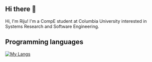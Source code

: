 ## Hi there 👋
Hi, I'm Riju! I'm a CompE student at Columbia University interested in Systems Research and Software Engineering.
## Programming languages
[![My Langs](https://skillicons.dev/icons?i=python,c,go,latex)](https://skillicons.dev)
<!--
**UjirYed/UjirYed** is a ✨ _special_ ✨ repository because its `README.md` (this file) appears on your GitHub profile.

Here are some ideas to get you started:

- 🔭 I’m currently working on ...
- 🌱 I’m currently learning ...
- 👯 I’m looking to collaborate on ...
- 🤔 I’m looking for help with ...
- 💬 Ask me about ...
- 📫 How to reach me: ...
- 😄 Pronouns: ...
- ⚡ Fun fact: ...
-->
